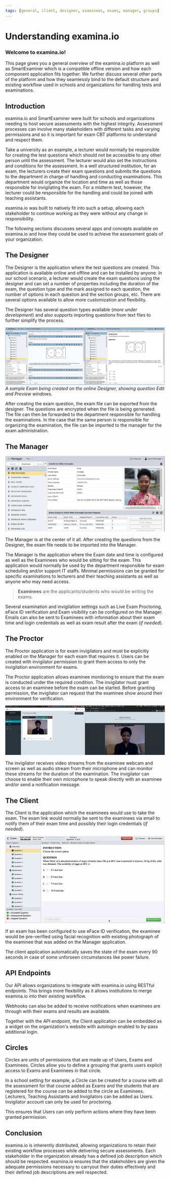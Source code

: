 ```yaml
---
tags: [general, client, designer, examinees, exams, manager, groups]
---
```


# Understanding examina.io

### Welcome to examina.io! 

This page gives you a general overview of the examina.io platform as well as SmartExaminer which is a compatible offline version and how each component application fits together. We further discuss several other parts of the platform and how they seamlessly bind to the default structure and existing workflow used in schools and organizations for handling tests and examinations.

## Introduction

examina.io and SmartExaminer were built for schools and organizations needing to host secure assessments with the highest integrity. Assessment processes can involve many stakeholders with different tasks and varying permissions and so it is important for exam CBT platforms to understand and respect them. 

Take a university as an example, a lecturer would normally be responsible for creating the test questions which should not be accessible to any other person until the assessment. The lecturer would also set the instructions and conditions for the assessment. In a well structured institution, for an exam, the lecturers create their exam questions and submits the questions to the department in charge of handling and conducting examinations. This department would organize the location and time as well as those responsible for invigilating the exam. For a midterm test, however, the lecturer could be responsible for the handling and could be joined with teaching assistants.

examina.io was built to natively fit into such a setup, allowing each stakeholder to continue working as they were without any change in responsibility. 

The following sections discusses several apps and concepts available on examina.io and how they could be used to achieve the assessment goals of your organization.


## The Designer

The Designer is the application where the test questions are created. This application is available online and offline and can be installed by anyone. In our school scenario, a lecturer would create the exam questions using the designer and can set a number of properties including the duration of the exam, the question type and the mark assigned to each question, the number of options in each question and the section groups, etc. There are several options available to allow more customization and flexibility.

The Designer has several question types available (*more under development*) and also supports importing questions from text files to further simplify the process.



![Edit and Preview on the Designer](../../assets/images/general/designer-edit-preview.jpg)
*A sample Exam being created on the online Designer, showing question Edit and Preview windows.*

After creating the exam question, the exam file can be exported from the designer. The questions are encrypted when the file is being generated. The file can then be forwarded to the department responsible for handling the examinations. In the case that the same person is responsible for organizing the examination, the file can be imported to the manager for the exam administration.


## The Manager

![The Manager](../../assets/images/general/manager-view.jpg)

The Manager is at the center of it all. After creating the questions from the Designer, the exam file needs to be imported into the Manager.

The Manager is the application where the Exam date and time is configured as well as the Examinees who would be sitting for the exam. This application would normally be used by the department responsible for exam scheduling and/or support IT staffs. Minimal permissions can be granted for specific examinations to lecturers and their teaching assistants as well as anyone who may need access. 

> **Examinees** are the applicants/students who would be writing the exams.

Several examination and invigilation settings such as Live Exam Proctoring, eFace ID verification and Exam visibility can be configured on the Manager. Emails can also be sent to Examinees with information about their exam time and login credentials as well as exam result after the exam (*if needed*).

## The Proctor

The Proctor application is for exam invigilators and must be explicitly enabled on the Manager for each exam that requires it. Users can be created with invigilator permission to grant them access to only the invigilation environment for exams. 

The Proctor application allows examinee monitoring to ensure that the exam is conducted under the required condition. The invigilator must grant access to an examinee before the exam can be started. Before granting permission, the invigilator can request that the examinee show around their environment for verification.

![The Manager](../../assets/images/general/proctoring-view.jpg)

The invigilator receives video streams from the examinee webcam and screen as well as audio stream from their microphone and can monitor these streams for the duration of the examination. The invigilator can choose to enable their own microphone to speak directly with an examinee and/or send a notification message.


## The Client

The Client is the application which the examinees would use to take the exam. The exam link would normally be sent to the examinees via email to notify them of their exam time and possibly their login credentials (*if needed*).

![The Manager](../../assets/images/general/client-view.jpg)

If an exam has been configured to use eFace ID verification, the examinee would be pre-verified using facial recognition with existing photograph of the examinee that was added on the Manager application.

The client application automatically saves the state of the exam every 90 seconds in case of some unforseen circumstances like power failure.


## API Endpoints

Our API allows organizations to integrate with examina.io using RESTful endpoints. This brings more flexibility as it allows institutions to merge examina.io into their existing workflow. 

Webhooks can also be added to receive notifications when examinees are through with their exams and results are available.

Together with the API endpoint, the Client application can be embedded as a widget on the organization's website with autologin enabled to by-pass additional login.


## Circles

Circles are units of permissions that are made up of Users, Exams and Examinees. Circles allow you to define a grouping that grants users explicit access to Exams and Examinees in that circle. 

In a school setting for example, a Circle can be created for a course with all the assessment for that course added as Exams and the students that are registered for the course can be added to the circle as Examinees. Lecturers, Teaching Assistants and Invigilators can be added as Users. Invigilator account can only be used for proctoring.

This ensures that Users can only perform actions where they have been granted permission.


## Conclusion

examina.io is inherently distributed, allowing organizations to retain their existing workflow processes while delivering secure assessments. Each stakeholder in the organization already has a defined job description which should be respected. examina.io ensures that the stakeholders are given the adequate permissions necessary to carryout their duties effectively and their defined job descriptions are well respected. 

